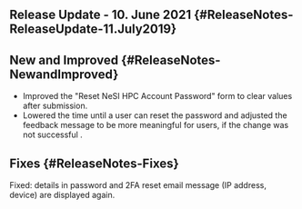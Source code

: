 Release Update - 10. June 2021 {#ReleaseNotes-ReleaseUpdate-11.July2019}
------------------------------

New and Improved {#ReleaseNotes-NewandImproved}
----------------

-   Improved the \"Reset NeSI HPC Account Password\" form to clear
    values after submission.
-   Lowered the time until a user can reset the password and adjusted
    the feedback message to be more meaningful for users, if the change
    was not successful .

Fixes {#ReleaseNotes-Fixes}
-----

Fixed: details in password and 2FA reset email message (IP address,
device) are displayed again.

 
